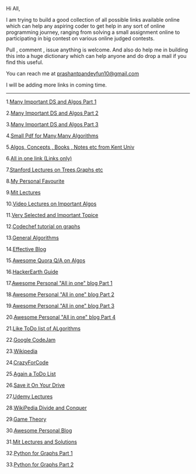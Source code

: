Hi All,


I am trying to build a good collection of all possible links available online which can help any aspiring coder to get help in any sort of online programming journey, ranging from solving a small assignment online to participating in big contest on various online judged contests.

Pull , comment , issue anything is welcome. And also do help me in building this into a huge dictionary which can help anyone and do drop a mail if you find this useful.

You can reach me at prashantpandeyfun10@gmail.com


I will be adding more links in coming time.

----------------------------------------------------------------------------------------------------------


1.[Many Important DS and Algos Part 1](http://discuss.codechef.com/questions/48877/data-structures-and-algorithms)

2.[Many Important DS and Algos Part 2](http://discuss.codechef.com/questions/68830/some-algorithms)

3.[Many Important DS and Algos Part 3](http://discuss.codechef.com/questions/18752/what-are-the-must-known-algorithms-for-online-programming-contests)

4.[Small Pdf for Many,Many Algorithms ](http://www.comp.nus.edu.sg/~stevenha/myteaching/competitive_programming/cp1.pdf)

5.[Algos, Concepts , Books , Notes etc from Kent Univ](http://www.personal.kent.edu/~rmuhamma/Algorithms/algorithm.html)


6.[All in one link (Links only)](http://dhruvbird.com/61.html)

7.[Stanford Lectures on Trees,Graphs etc](http://web.stanford.edu/class/cs97si/)

8.[My Personal Favourite](https://docs.google.com/document/d/1MlbFmE6ji3Yb6mNmZDHcNIBiZzlhzf31iz2wUe3iS0M/edit?authkey=COyc9Uc)

9.[Mit Lectures](http://ocw.mit.edu/courses/electrical-engineering-and-computer-science/6-046j-introduction-to-algorithms-sma-5503-fall-2005/video-lectures/)

10.[Video Lectures on Important Algos](http://www3.cs.stonybrook.edu/~algorith/video-lectures/)

11.[Very Selected and Important Topice](http://e-maxx.ru/algo/)

12.[Codechef tutorial on graphs](http://discuss.codechef.com/questions/17801/introduction-to-graphs-definitions-traversal-depth-first-search)

13.[General Algorithms](http://blog.hackerearth.com/2015/05/top-7-algorithms-and-data-structures-every-programmer-should-know-about.html?utm_source=quora-post&utm_medium=7-algo&utm_campaign=blog)

14.[Effective Blog](http://teachingintrotocs.blogspot.in/2012/01/teaching-algorithms-concepts.html)

15.[Awesome Quora Q/A on Algos](https://www.quora.com/What-are-the-10-algorithms-one-must-know-in-order-to-solve-most-algorithm-challenges-puzzles)

16.[HackerEarth Guide](http://blog.hackerearth.com/2013/09/competitive-programming-getting-started_11.html)

17.[Awesome Personal "All in one" blog Part 1](http://theshayna.com/data-structures-and-algorithms-tutorials/)

18.[Awesome Personal "All in one" blog Part 2](http://theshayna.com/how-do-i-learn-to-code/)

19.[Awesome Personal "All in one" blog Part 3](http://theshayna.com/learn-programming-with-books/)

20.[Awesome Personal "All in one" blog Part 4](http://theshayna.com/which-programming-language-should-i-learn/)

21.[Like ToDo list of ALgorithms](https://www.learneroo.com/subjects/8)

22.[Google CodeJam](http://code.google.com/codejam)

23.[Wikipedia](https://en.wikipedia.org/wiki/List_of_data_structures)

24.[CrazyForCode](http://www.crazyforcode.com/)

25.[Again a ToDo List](https://www.wunderlist.com/list/128322672)

26.[Save it On Your Drive](https://onedrive.live.com/?id=A7B8002EE242B572%213746&cid=A7B8002EE242B572&group=0)

27.[Udemy Lectures](https://www.udemy.com/pareto-for-developers-the-missing-link-to-excelence/?couponCode=ReleseCourse)

28.[WikiPedia Divide and Conquer](https://en.wikipedia.org/wiki/Divide_and_conquer_algorithms)

29.[Game Theory](http://www.math.ucla.edu/~tom/Game_Theory/comb.pdf)

30.[Awesome Personal Blog](http://research.swtch.com/)

31.[Mit Lectures and Solutions](https://mitpress.mit.edu/sites/default/files/titles/content/Intro_to_Algo_Selected_Solutions.pdf)

32.[Python for Graphs Part 1](https://www.python.org/doc/essays/graphs/)

33.[Python for Graphs Part 2](http://www.python-course.eu/graphs_python.php)
